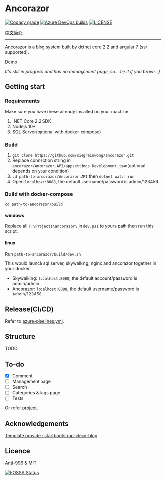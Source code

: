 # Ancorazor

[![Codacy grade](https://img.shields.io/codacy/grade/00a15dd7811e42b7ae6aea01a966fee0.svg?logo=codacy&style=for-the-badge)](https://app.codacy.com/app/siegrainwong/ancorazor?utm_source=github.com&utm_medium=referral&utm_content=siegrainwong/ancorazor&utm_campaign=Badge_Grade_Dashboard)
[![Azure DevOps builds](https://img.shields.io/azure-devops/build/siegrainwong/75cdd93a-e41e-4158-ace3-88dab60c3343/6.svg?label=azure%20pipelines&logo=azure%20pipelines&style=for-the-badge)](https://dev.azure.com/siegrainwong/Ancorazor/_build/latest?definitionId=6&branchName=master)
[![LICENSE](https://img.shields.io/badge/license-Anti--996%20&%20MIT-blue.svg?style=for-the-badge)](https://github.com/996icu/996.ICU/blob/master/LICENSE)

[中文简介](https://github.com/siegrainwong/ancorazor/blob/master/README-CN.md)

---

Ancorazor is a blog system built by dotnet core 2.2 and angular 7 (ssr supported).

[Demo](https://siegrain.wang)

_It's still in progress and has no management page, so... try it if you brave. :)_

## Getting start

### Requirements

Make sure you have these already installed on your machine.

1. .NET Core 2.2 SDK
2. Nodejs 10+
3. SQL Server(optional with docker-compose)

### Build

1. `git clone https://github.com/siegrainwong/ancorazor.git`
2. Replace connection string in `ancorazor/Ancorazor.API/appsettings.Development.json`(optional depends on your condition)
3. `cd path-to-ancorazor/Ancorazor.API` then `dotnet watch run`
4. Open `localhost:8088`, the default username/password is admin/123456.

### Build with docker-compose

`cd path-to-ancorazor/build`

#### windows

Replace all `F:\Projects\ancorazor\` in `dev.ps1` to yours path then run this script.

#### linux

Run `path-to-ancorazor/build/dev.sh`

This would launch sql server, skywalking, nginx and ancorazor together in your docker.

- Skywalking: `localhost:8080`, the default account/password is admin/admin.
- Ancorazor: `localhost:8088`, the default username/password is admin/123456.

## Release(CI/CD)

Refer to [azure-pipelines.yml](https://github.com/siegrainwong/ancorazor/blob/master/azure-pipelines.yml).

## Structure

TODO

## To-do

- [x] Comment
- [ ] Management page
- [ ] Search
- [ ] Categories & tags page
- [ ] Tests

Or refer [project](https://github.com/Seanwong933/ancorazor/projects/1).

## Acknowledgements

[Template provider: startbootstrap-clean-blog](https://github.com/BlackrockDigital/startbootstrap-clean-blog)

## Licence

Anti-996 & MIT

[![FOSSA Status](https://app.fossa.io/api/projects/git%2Bgithub.com%2Fsiegrainwong%2Fancorazor.svg?type=large)](https://app.fossa.io/projects/git%2Bgithub.com%2Fsiegrainwong%2Fancorazor?ref=badge_large)
